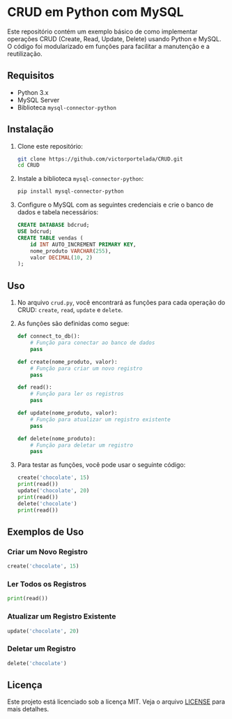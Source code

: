 # CRUD em Python com MySQL

Este repositório contém um exemplo básico de como implementar operações CRUD (Create, Read, Update, Delete) usando Python e MySQL. O código foi modularizado em funções para facilitar a manutenção e a reutilização.

## Requisitos

- Python 3.x
- MySQL Server
- Biblioteca `mysql-connector-python`

## Instalação

1. Clone este repositório:

   ```bash
   git clone https://github.com/victorportelada/CRUD.git
   cd CRUD
   ```

2. Instale a biblioteca `mysql-connector-python`:

   ```bash
   pip install mysql-connector-python
   ```

3. Configure o MySQL com as seguintes credenciais e crie o banco de dados e tabela necessários:

   ```sql
   CREATE DATABASE bdcrud;
   USE bdcrud;
   CREATE TABLE vendas (
       id INT AUTO_INCREMENT PRIMARY KEY,
       nome_produto VARCHAR(255),
       valor DECIMAL(10, 2)
   );
   ```

## Uso

1. No arquivo `crud.py`, você encontrará as funções para cada operação do CRUD: `create`, `read`, `update` e `delete`.

2. As funções são definidas como segue:

   ```python
   def connect_to_db():
       # Função para conectar ao banco de dados
       pass

   def create(nome_produto, valor):
       # Função para criar um novo registro
       pass

   def read():
       # Função para ler os registros
       pass

   def update(nome_produto, valor):
       # Função para atualizar um registro existente
       pass

   def delete(nome_produto):
       # Função para deletar um registro
       pass
   ```

3. Para testar as funções, você pode usar o seguinte código:

   ```python
   create('chocolate', 15)
   print(read())
   update('chocolate', 20)
   print(read())
   delete('chocolate')
   print(read())
   ```

## Exemplos de Uso

### Criar um Novo Registro

```python
create('chocolate', 15)
```

### Ler Todos os Registros

```python
print(read())
```

### Atualizar um Registro Existente

```python
update('chocolate', 20)
```

### Deletar um Registro

```python
delete('chocolate')
```

## Licença

Este projeto está licenciado sob a licença MIT. Veja o arquivo [LICENSE](LICENSE) para mais detalhes.